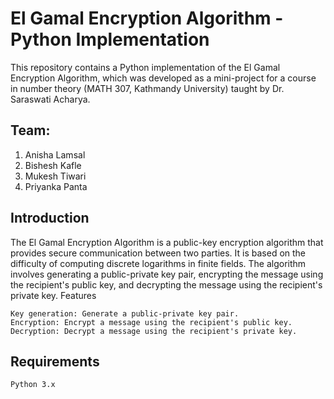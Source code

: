 # El Gamal Encryption Algorithm - Python Implementation

This repository contains a Python implementation of the El Gamal Encryption Algorithm, which was developed as a mini-project for a course in number theory (MATH 307, Kathmandy University) taught by Dr. Saraswati Acharya.

## Team:
1. Anisha Lamsal
2. Bishesh Kafle
3. Mukesh Tiwari
4. Priyanka Panta

## Introduction

The El Gamal Encryption Algorithm is a public-key encryption algorithm that provides secure communication between two parties. It is based on the difficulty of computing discrete logarithms in finite fields. The algorithm involves generating a public-private key pair, encrypting the message using the recipient's public key, and decrypting the message using the recipient's private key.
Features

    Key generation: Generate a public-private key pair.
    Encryption: Encrypt a message using the recipient's public key.
    Decryption: Decrypt a message using the recipient's private key.

## Requirements

    Python 3.x

